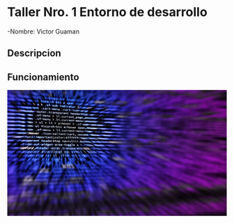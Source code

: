 # Taller Nro. 1 Entorno de desarrollo


 -Nombre: Victor Guaman


## Descripcion

## Funcionamiento

![](img./IMagen%20programacion.jpg)




